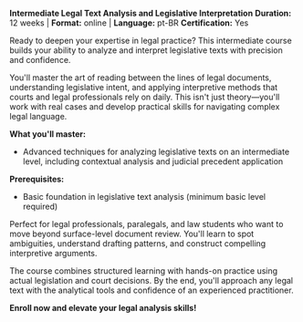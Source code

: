 **Intermediate Legal Text Analysis and Legislative Interpretation**
**Duration:** 12 weeks | **Format:** online | **Language:** pt-BR
**Certification:** Yes

Ready to deepen your expertise in legal practice? This intermediate course builds your ability to analyze and interpret legislative texts with precision and confidence.

You'll master the art of reading between the lines of legal documents, understanding legislative intent, and applying interpretive methods that courts and legal professionals rely on daily. This isn't just theory—you'll work with real cases and develop practical skills for navigating complex legal language.

**What you'll master:**
- Advanced techniques for analyzing legislative texts on an intermediate level, including contextual analysis and judicial precedent application

**Prerequisites:**
- Basic foundation in legislative text analysis (minimum basic level required)

Perfect for legal professionals, paralegals, and law students who want to move beyond surface-level document review. You'll learn to spot ambiguities, understand drafting patterns, and construct compelling interpretive arguments.

The course combines structured learning with hands-on practice using actual legislation and court decisions. By the end, you'll approach any legal text with the analytical tools and confidence of an experienced practitioner.

**Enroll now and elevate your legal analysis skills!**
